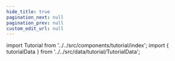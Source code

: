 ```yaml
---
hide_title: true
pagination_next: null
pagination_prev: null
custom_edit_url: null
---
```


import Tutorial from '../../src/components/tutorial/index';
import { tutorialData } from '../../src/data/tutorial/TutorialData';

<Tutorial data={tutorialData.gettingStarted} />
